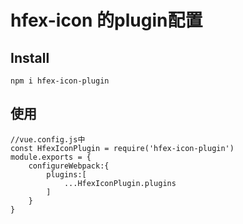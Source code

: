# hfex-icon 的plugin配置
## Install
```
npm i hfex-icon-plugin
```
## 使用
```
//vue.config.js中
const HfexIconPlugin = require('hfex-icon-plugin')
module.exports = {
    configureWebpack:{
        plugins:[
            ...HfexIconPlugin.plugins
        ]
    }
}
```